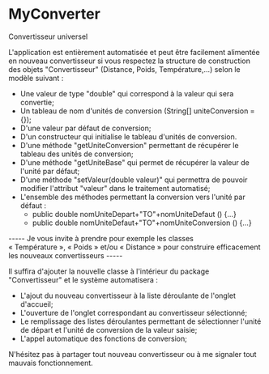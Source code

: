 # MyConverter
Convertisseur universel

L'application est entièrement automatisée et peut être facilement alimentée en nouveau convertisseur si vous respectez la structure de construction des objets "Convertisseur" (Distance, Poids, Température,...) selon le modèle suivant :

- Une valeur de type "double" qui correspond à la valeur qui sera convertie;
- Un tableau de nom d'unités de conversion (String[] uniteConversion = {});
- D'une valeur par défaut de conversion;
- D'un constructeur qui initialise le tableau d'unités de conversion.
- D'une méthode "getUniteConversion" permettant de récupérer le tableau des unités de conversion;
- D'une méthode "getUniteBase" qui permet de récupérer la valeur de l'unité par défaut;
- D'une méthode "setValeur(double valeur)" qui permettra de pouvoir modifier l'attribut "valeur" dans le traitement automatisé;
- L'ensemble des méthodes permettant la conversion vers l'unité par défaut :
  - public double nomUniteDepart+"TO"+nomUniteDefaut () {…}
  - public double nomUniteDefaut+"TO"+nomUniteConversion () {…}

----- Je vous invite à prendre pour exemple les classes « Température », « Poids » et/ou « Distance » pour construire efficacement les nouveaux convertisseurs -----
  
Il suffira d'ajouter la nouvelle classe à l'intérieur du package "Convertisseur" et le système automatisera : 

- L'ajout du nouveau convertisseur à la liste déroulante de l'onglet d'accueil;
- L'ouverture de l'onglet correspondant au convertisseur sélectionné;
- Le remplissage des listes déroulantes permettant de sélectionner l'unité de départ et l'unité de conversion de la valeur saisie;
- L'appel automatique des fonctions de conversion;

N'hésitez pas à partager tout nouveau convertisseur ou à me signaler tout mauvais fonctionnement.
